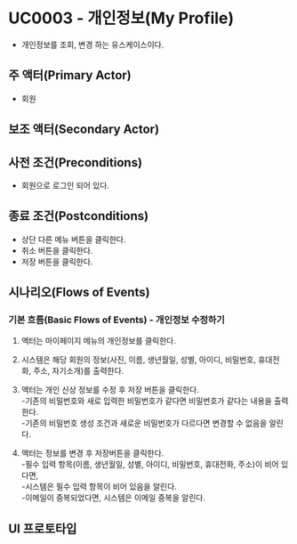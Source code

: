 # UC0003 - 개인정보(My Profile)
 - 개인정보를 조회, 변경 하는 유스케이스이다.
 
## 주 액터(Primary Actor)
 - 회원
 
## 보조 액터(Secondary Actor)
 
## 사전 조건(Preconditions)
 - 회원으로 로그인 되어 있다.

## 종료 조건(Postconditions)
 - 상단 다른 메뉴 버튼을 클릭한다.
 - 취소 버튼을 클릭한다.
 - 저장 버튼을 클릭한다.

## 시나리오(Flows of Events)

### 기본 흐름(Basic Flows of Events) - 개인정보 수정하기
 1. 액터는 마이페이지 메뉴의 개인정보를 클릭한다.
 
 2. 시스템은 해당 회원의 정보(사진, 이름, 생년월일, 성별, 아이디, 비밀번호, 휴대전화, 주소, 자기소개)를 출력한다.

 3. 액터는 개인 신상 정보를 수정 후 저장 버튼을 클릭한다. \
  -기존의 비밀번호와 새로 입력한 비밀번호가 같다면 비밀번호가 같다는 내용을 출력한다.\
  -기존의 비밀번호 생성 조건과 새로운 비밀번호가 다르다면 변경할 수 없음을 알린다.

 4. 액터는 정보를 변경 후 저장버튼을 클릭한다. \
 -필수 입력 항목(이름, 생년월일, 성별, 아이디, 비밀번호, 휴대전화, 주소)이 비어 있다면, \
 -시스템은 필수 입력 항목이 비어 있음을 알린다. \
 -이메일이 중복되었다면, 시스템은 이메일 중복을 알린다.


## UI 프로토타입


 		   
 
 
 
 
 
 
 
 